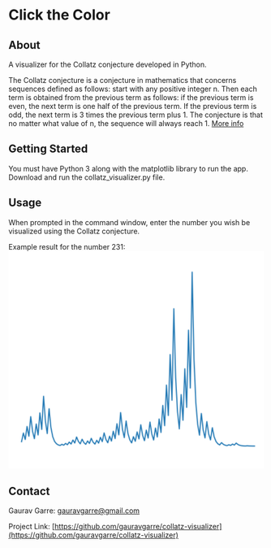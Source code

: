 # Click the Color

<!-- ABOUT THE PROJECT -->
## About

A visualizer for the Collatz conjecture developed in Python.

The Collatz conjecture is a conjecture in mathematics that concerns sequences defined as follows: start with any positive integer n. Then each term is obtained from the previous term as follows: if the previous term is even, the next term is one half of the previous term. If the previous term is odd, the next term is 3 times the previous term plus 1. The conjecture is that no matter what value of n, the sequence will always reach 1. [More info](https://en.wikipedia.org/wiki/Collatz_conjecture)

<!-- GETTING STARTED -->
## Getting Started

You must have Python 3 along with the matplotlib library to run the app. Download and run the collatz_visualizer.py file.


<!-- USAGE EXAMPLES -->
## Usage

When prompted in the command window, enter the number you wish be visualized using the Collatz conjecture.

Example result for the number 231:
![Screenshot](demo.png)

<!-- CONTACT -->
## Contact

Gaurav Garre: [gauravgarre@gmail.com](mailto:gauravgarre@gmail.com)

Project Link: [https://github.com/gauravgarre/collatz-visualizer](https://github.com/gauravgarre/collatz-visualizer)



